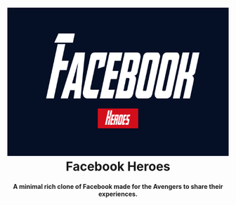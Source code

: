 <h1 align="center">
  <br>
  <a href="http://www.amitmerchant.com/electron-markdownify"><img src="./src/docs/img/GithuRepo2.png" alt="Facebook clone" width="700" height="338"></a>
  <br>
      Facebook Heroes
  <br>
</h1>

<h4 align="center">A minimal rich clone of Facebook made for the Avengers to share their experiences.</h4>
